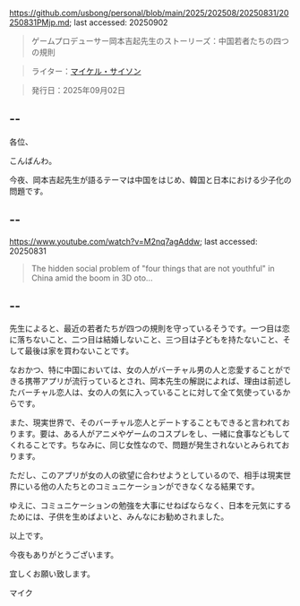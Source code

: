 https://github.com/usbong/personal/blob/main/2025/202508/20250831/20250831PMjp.md; last accessed: 20250902

> ゲームプロデューサー岡本吉起先生のストーリーズ：中国若者たちの四つの規則

> ライター：[マイケル・サイソン](https://www.linkedin.com/in/michaelsyson/)

> 発行日：2025年09月02日

## --

各位、

こんばんわ。

今夜、岡本吉起先生が語るテーマは中国をはじめ、韓国と日本における少子化の問題です。

## --

https://www.youtube.com/watch?v=M2nq7agAddw; last accessed: 20250831

> The hidden social problem of "four things that are not youthful" in China amid the boom in 3D oto...

## --

先生によると、最近の若者たちが四つの規則を守っているそうです。一つ目は恋に落ちないこと、二つ目は結婚しないこと、三つ目は子どもを持たないこと、そして最後は家を買わないことです。

なおかつ、特に中国においては、女の人がバーチャル男の人と恋愛することができる携帯アプリが流行っているとされ、岡本先生の解説によれば、理由は前述したバーチャル恋人は、女の人の気に入っていることに対して全て気使っているからです。

また、現実世界で、そのバーチャル恋人とデートすることもできると言われております。要は、ある人がアニメやゲームのコスプレをし、一緒に食事などもしてくれることです。ちなみに、同じ女性なので、問題が発生されないとみられております。

ただし、このアプリが女の人の欲望に合わせようとしているので、相手は現実世界にいる他の人たちとのコミュニケーションができなくなる結果です。

ゆえに、コミュニケーションの勉強を大事にせねばならなく、日本を元気にするためには、子供を生めばよいと、みんなにお勧めされました。

以上です。

今夜もありがとうございます。

宜しくお願い致します。

マイク